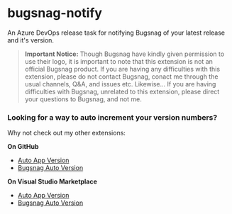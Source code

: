 # bugsnag-notify
An Azure DevOps release task for notifying Bugsnag of your latest release and it's version.

> **Important Notice:** Though Bugsnag have kindly given permission to use their logo, it is important to note that this extension is not an official Bugsnag product. If you are having any difficulties with this extension, please do not contact Bugsnag, conact me through the usual channels, Q&A, and issues etc. Likewise... If you are having difficulties with Bugsnag, unrelated to this extension, please direct your questions to Bugsnag, and not me.

### Looking for a way to auto increment your version numbers?
Why not check out my other extensions:  

**On GitHub**
- [Auto App Version](https://github.com/ThatBlokeCalledJay/auto-app-version)
- [Bugsnag Auto Version](https://github.com/ThatBlokeCalledJay/bugsnag-auto-version)

**On Visual Studio Marketplace**
- [Auto App Version](https://marketplace.visualstudio.com/items?itemName=ThatBlokeCalledJay.thatblokecalledjay-autoappversion)
- [Bugsnag Auto Version](#)
